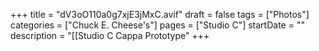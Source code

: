 +++
title = "dV3oO110a0g7xjE3jMxC.avif"
draft = false
tags = ["Photos"]
categories = ["Chuck E. Cheese's"]
pages = ["Studio C"]
startDate = ""
description = "[[Studio C Cappa Prototype"
+++
